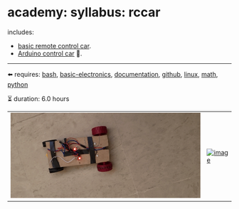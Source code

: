 # academy: syllabus: rccar

includes:
- [basic remote control car](https://github.com/kamangir/bluer-ugv/tree/main/bluer_ugv/docs/ravin/ravin3).
- [Arduino control car](https://github.com/kamangir/bluer-ugv/tree/main/bluer_ugv/docs/ravin/ravin4) 🚧.

---

⬅️ requires: [bash](./bash.md), [basic-electronics](./basic-electronics.md), [documentation](./documentation.md), [github](./github.md), [linux](./linux.md), [math](./math.md), [python](./python.md)


⏳ duration: 6.0 hours

|   |   |
| --- | --- |
| [![image](https://github.com/kamangir/assets2/raw/main/ravin/20250723_095155~2_1.gif?raw=true)](https://github.com/kamangir/bluer-ugv/blob/main/bluer_ugv/docs/ravin/ravin3) | [![image](https://github.com/kamangir/assets2/raw/main/ravin4/20251014_164022.jpg?raw=true)](https://github.com/kamangir/bluer-ugv/blob/main/bluer_ugv/docs/ravin/ravin4) |
